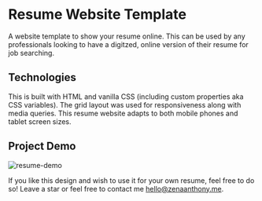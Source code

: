 # Resume Website Template

A website template to show your resume online. This can be used by any professionals looking to have a digitzed, online version of their resume for job searching.

## Technologies

This is built with HTML and vanilla CSS (including custom properties aka CSS variables). The grid layout was used for responsiveness along with media queries. This resume website adapts to both mobile phones and tablet screen sizes. 

## Project Demo

![resume-demo](./resume-wesbite-template.gif)

If you like this design and wish to use it for your own resume, feel free to do so! Leave a star or feel free to contact me hello@zenaanthony.me.
